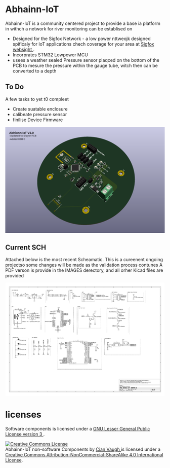 # Abhainn-IoT
Abhainn-IoT is a community centered project to provide a base ia platform in withch a network for river monitoring can be establised on 

* Designed for the Sigfox Network - a low power nttweojk designed spificaly for IoT applications 
chech coverage for your area at <a rel="coverage" href="https://www.sigfox.com/en/coverage">Sigfox websight
</a>.
* Incorprates STM32 Lowpower MCU 
* usees a weather sealed Pressure sensor plaqced on the bottom of the PCB to mesure the pressure within the gauge tube, witch then can be converted to a depth 

## To Do 
A few tasks to yet t0 compleet 
* Create suatable enclosure 
* calibeate pressure sensor 
* finilise Device Firmware 


![](IMAGES/Untitled-1.png)

## Current SCH 
Attached below is the most recent Scheamatic. This is a cureenent ongoing projectso some changes will be made as the validation process contunes
A PDF verson is provide in the IMAGES derectory, and all orher Kicad files are provided 

![](IMAGES/Abhoinn_IoT_V2-SCH.png)

# licenses 
Software components  is licensed under a <a rel="license" href="https://opensource.org/licenses/LGPL-3.0">GNU Lesser General Public License version 3
</a>.

<a rel="license" href="http://creativecommons.org/licenses/by-nc-sa/4.0/"><img alt="Creative Commons License" style="border-width:0" src="https://i.creativecommons.org/l/by-nc-sa/4.0/88x31.png" /></a><br /><span xmlns:dct="http://purl.org/dc/terms/" property="dct:title">Abhainn-IoT non-software Components </span> by <a xmlns:cc="http://creativecommons.org/ns#" href="https://github.com/CianForStuff/Abhainn-IoT" property="cc:attributionName" rel="cc:attributionURL">Cian Vaugh </a> is licensed under a <a rel="license" href="http://creativecommons.org/licenses/by-nc-sa/4.0/">Creative Commons Attribution-NonCommercial-ShareAlike 4.0 International License</a>.
